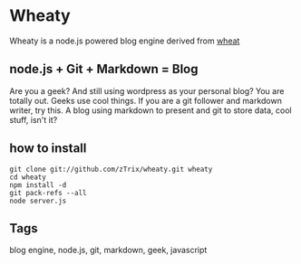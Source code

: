 # Wheaty

Wheaty is a node.js powered blog engine derived from [wheat]

## node.js  + Git + Markdown = Blog
Are you a geek? And still using wordpress as your personal blog? You are totally out. Geeks use cool things. If you are a git follower and markdown writer, try this. A blog using markdown to present and git to store data, cool stuff, isn't it?

## how to install
    git clone git://github.com/zTrix/wheaty.git wheaty
    cd wheaty
    npm install -d
    git pack-refs --all
    node server.js

## Tags
 blog engine, node.js, git, markdown, geek, javascript

[wheat]:https://github.com/creationix/wheat
